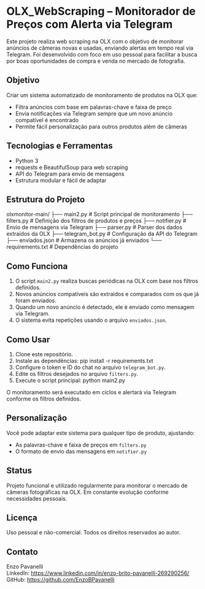 
# OLX_WebScraping – Monitorador de Preços com Alerta via Telegram

Este projeto realiza web scraping na OLX com o objetivo de monitorar anúncios de câmeras novas e usadas, enviando alertas em tempo real via Telegram. Foi desenvolvido com foco em uso pessoal para facilitar a busca por boas oportunidades de compra e venda no mercado de fotografia.

## Objetivo

Criar um sistema automatizado de monitoramento de produtos na OLX que:

- Filtra anúncios com base em palavras-chave e faixa de preço
- Envia notificações via Telegram sempre que um novo anúncio compatível é encontrado
- Permite fácil personalização para outros produtos além de câmeras

## Tecnologias e Ferramentas

- Python 3
- requests e BeautifulSoup para web scraping
- API do Telegram para envio de mensagens
- Estrutura modular e fácil de adaptar

## Estrutura do Projeto

olxmonitor-main/
├── main2.py # Script principal de monitoramento
├── filters.py # Definição dos filtros de produtos e preços
├── notifier.py # Envio de mensagens via Telegram
├── parser.py # Parser dos dados extraídos da OLX
├── telegram_bot.py # Configuração da API do Telegram
├── enviados.json # Armazena os anúncios já enviados
└── requirements.txt # Dependências do projeto

## Como Funciona

1. O script `main2.py` realiza buscas periódicas na OLX com base nos filtros definidos.
2. Novos anúncios compatíveis são extraídos e comparados com os que já foram enviados.
3. Quando um novo anúncio é detectado, ele é enviado como mensagem via Telegram.
4. O sistema evita repetições usando o arquivo `enviados.json`.

## Como Usar

1. Clone este repositório.
2. Instale as dependências:
     pip install -r requirements.txt
3. Configure o token e ID do chat no arquivo `telegram_bot.py`.
4. Edite os filtros desejados no arquivo `filters.py`.
5. Execute o script principal:
     python main2.py

O monitoramento será executado em ciclos e alertará via Telegram conforme os filtros definidos.

## Personalização

Você pode adaptar este sistema para qualquer tipo de produto, ajustando:

- As palavras-chave e faixa de preços em `filters.py`
- O formato de envio das mensagens em `notifier.py`

## Status

Projeto funcional e utilizado regularmente para monitorar o mercado de câmeras fotográficas na OLX. Em constante evolução conforme necessidades pessoais.

## Licença

Uso pessoal e não-comercial. Todos os direitos reservados ao autor.

## Contato

Enzo Pavanelli  
LinkedIn: https://www.linkedin.com/in/enzo-brito-pavanelli-269290256/
GitHub: https://github.com/EnzoBPavanelli
